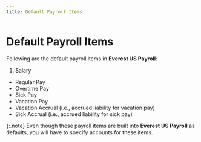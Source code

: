 ```yaml
---
title: Default Payroll Items
---
```


# Default Payroll Items


Following are the  default payroll items in **Everest US Payroll**:

1. Salary
- Regular  Pay
- Overtime  Pay
- Sick  Pay
- Vacation  Pay
- Vacation  Accrual (i.e., accrued liability for vacation pay)
- Sick  Accrual (i.e., accrued liability for sick pay)



{:.note}
Even though these payroll items are built  into **Everest US Payroll** as defaults,  you will have to specify accounts for these items.
